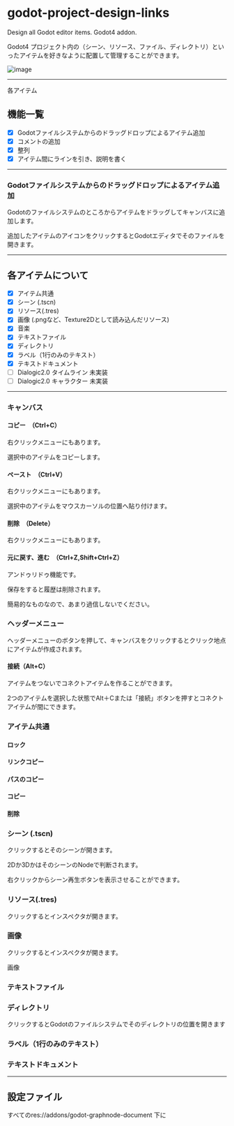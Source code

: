 # godot-project-design-links
 Design all Godot editor items. Godot4 addon.

Godot4 プロジェクト内の（シーン、リソース、ファイル、ディレクトリ）といったアイテムを好きなように配置して管理することができます。

![image](https://user-images.githubusercontent.com/32963227/200152885-cd65ccfa-8bd3-44d0-94d7-bf41459ef674.png)

---

各アイテム

## 機能一覧

* [x] Godotファイルシステムからのドラッグドロップによるアイテム追加
* [x] コメントの追加
* [x] 整列
* [x] アイテム間にラインを引き、説明を書く

---

### Godotファイルシステムからのドラッグドロップによるアイテム追加

Godotのファイルシステムのところからアイテムをドラッグしてキャンバスに追加します。

追加したアイテムのアイコンをクリックするとGodotエディタでそのファイルを開きます。


---

## 各アイテムについて

* [x] アイテム共通
* [x] シーン (.tscn)
* [x] リソース(.tres)
* [x] 画像 (.pngなど、Texture2Dとして読み込んだリソース)
* [x] 音楽
* [x] テキストファイル
* [x] ディレクトリ
* [x] ラベル（1行のみのテキスト）
* [x] テキストドキュメント
* [ ] Dialogic2.0 タイムライン 未実装
* [ ] Dialogic2.0 キャラクター 未実装

---

### キャンバス

#### コピー　（Ctrl+C）

右クリックメニューにもあります。

選択中のアイテムをコピーします。

#### ペースト　（Ctrl+V）

右クリックメニューにもあります。

選択中のアイテムをマウスカーソルの位置へ貼り付けます。

#### 削除　（Delete）

右クリックメニューにもあります。

#### 元に戻す、進む　（Ctrl+Z,Shift+Ctrl+Z）

アンドゥリドゥ機能です。

保存をすると履歴は削除されます。

簡易的なものなので、あまり過信しないでください。

### ヘッダーメニュー

ヘッダーメニューのボタンを押して、キャンバスをクリックするとクリック地点にアイテムが作成されます。

#### 接続（Alt+C）

アイテムをつないでコネクトアイテムを作ることができます。

2つのアイテムを選択した状態でAlt＋Cまたは「接続」ボタンを押すとコネクトアイテムが間にできます。

### アイテム共通

#### ロック

#### リンクコピー

#### パスのコピー

#### コピー

#### 削除

### シーン (.tscn)

クリックするとそのシーンが開きます。

2Dか3DかはそのシーンのNodeで判断されます。

右クリックからシーン再生ボタンを表示させることができます。

### リソース(.tres)

クリックするとインスペクタが開きます。

### 画像

クリックするとインスペクタが開きます。

画像


### テキストファイル


### ディレクトリ

クリックするとGodotのファイルシステムでそのディレクトリの位置を開きます

### ラベル（1行のみのテキスト）




### テキストドキュメント

---

## 設定ファイル

すべてのres://addons/godot-graphnode-document 下に
